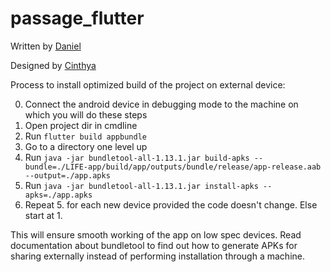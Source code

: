 # passage_flutter

Written by [Daniel](https://www.linkedin.com/in/daniel-mccann-sayles/)

Designed by [Cinthya](https://www.linkedin.com/in/cinthyaejh/)


Process to install optimized build of the project on external device:

0. Connect the android device in debugging mode to the machine on which you will do these steps
1. Open project dir in cmdline
2. Run ```flutter build appbundle```
3. Go to a directory one level up
4. Run ```java -jar bundletool-all-1.13.1.jar build-apks --bundle=./LIFE-app/build/app/outputs/bundle/release/app-release.aab --output=./app.apks```
5. Run ```java -jar bundletool-all-1.13.1.jar install-apks --apks=./app.apks```
6. Repeat 5. for each new device provided the code doesn't change. Else start at 1.

This will ensure smooth working of the app on low spec devices.
Read documentation about bundletool to find out how to generate APKs for sharing externally instead of performing installation through a machine.


